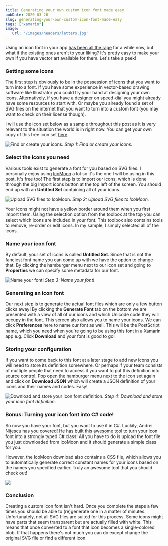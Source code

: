 ```yaml
---
title: Generating your own custom icon font made easy
pubDate: 2020-03-26
slug: generating-your-own-custom-icon-font-made-easy
tags: ["xamarin"]
image:
   url: '/images/headers/letters.jpg'
---
```

Using an icon font in your app [has been all the rage](https://www.thewissen.io/using-custom-fonts-in-xamarin-forms/) for a while now, but what if the existing ones aren't to your liking? It's pretty easy to make your own if you have vector art available for them. Let's take a peek!

### Getting some icons
The first step is obviously to be in the possession of icons that you want to turn into a font. If you have some experience in vector-based drawing software like Illustrator you could try your hand at designing your own icons. Alternatively, if you have a designer on speed-dial you might already have some resources to start with. Or maybe you already found a set of SVG files on the internet that you want to turn into a custom font (you may want to check on their license though).

I will use the icon set below as a sample throughout this post as it is very relevant to the situation the world is in right now. You can get your own copy of this free icon set [here](https://www.sketchappsources.com/free-source/4331-stop-virus-outline-icons-sketch-freebie-resource.html).

![Find or create your icons.](/images/posts/stop-virus-outline-icons-iconfinder-nandiny.png)
*Step 1: Find or create your icons.*

### Select the icons you need
Various tools exist to generate a font for you based on SVG files. I personally enjoy using [IcoMoon](https://icomoon.io/app/) a lot so it's the one I will be using in this post. It's free too! The first step is to import our icons, which is done through the big Import icons button at the top left of the screen. You should end up with an **Untitled Set** containing all of your icons.

![Upload SVG files to IcoMoon.](/images/posts/image-52.png)
*Step 2: Upload SVG files to IcoMoon.*

Your icons might not have a yellow border around them when you first import them. Using the selection option from the toolbox at the top you can select which icons are included in your font. This toolbox also contains tools to remove, re-order or edit icons. In my sample, I simply selected all of the icons.

### Name your icon font
By default, your set of icons is called **Untitled Set**. Since that is not the fanciest font name you can come up with we have the option to change that. By clicking the hamburger menu next to our icon set and going to **Properties** we can specify some metadata for our font.

![Name your font!](/images/posts/image-53.png)
*Step 3: Name your font!*

### Generating an icon font
Our next step is to generate the actual font files which are only a few button clicks away! By clicking the **Generate Font** tab on the bottom we are presented with a view of all of our icons and which Unicode code they will occupy in the font. This screen also allows you to name your icons.
We can click **Preferences** here to name our font as well. This will be the PostScript name, which you need when you're going to be using this font in a Xamarin app e.g. Click **Download** and your font is good to go!

### Storing your configuration
If you want to come back to this font at a later stage to add new icons you will need to store its definition somewhere. Or perhaps if your team consists of multiple people that need to access it you want to put this definition into source control. Pop open the hamburger menu next to the icon set again and click on **Download JSON** which will create a JSON definition of your icons and their names and codes. Easy!

![Download and store your icon font definition.](/images/posts/image-54.png)
*Step 4: Download and store your icon font definition.*

### Bonus: Turning your icon font into C# code!
So now you have your font, but you want to use it in C#. Luckily, Andrei Nițescu has you covered! He has built [this awesome tool](https://andreinitescu.github.io/IconFont2Code/) to turn your icon font into a strongly typed C# class! All you have to do is upload the font file you just downloaded from IcoMoon and it should generate a simple class for you.

However, the IcoMoon download also contains a CSS file, which allows you to automatically generate correct constant names for your icons based on the names you specified earlier. Truly an awesome tool that you should check out!

![](/images/posts/image-55.png)

### Conclusion
Creating a custom icon font isn't hard. Once you complete the steps a few times you should be able to (re)generate one in a matter of minutes. Unfortunately, not all SVG files are suited for this process. Some icons might have parts that seem transparent but are actually filled with white. This means that once converted to a font that icon becomes a single-colored blob. If that happens there's not much you can do except change the original SVG file or find a different icon.
